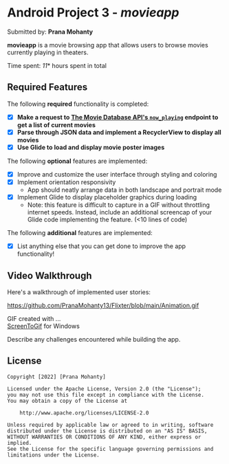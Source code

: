 # Android Project 3 - *movieapp*

Submitted by: **Prana Mohanty**

**movieapp** is a movie browsing app that allows users to browse movies currently playing in theaters.

Time spent: *11** hours spent in total

## Required Features

The following **required** functionality is completed:

- [X] **Make a request to [The Movie Database API's `now_playing`](https://developers.themoviedb.org/3/movies/get-now-playing) endpoint to get a list of current movies**
- [X] **Parse through JSON data and implement a RecyclerView to display all movies**
- [X] **Use Glide to load and display movie poster images**

The following **optional** features are implemented:

- [X] Improve and customize the user interface through styling and coloring
- [X] Implement orientation responsivity
  - App should neatly arrange data in both landscape and portrait mode
- [X] Implement Glide to display placeholder graphics during loading
  - Note: this feature is difficult to capture in a GIF without throttling internet speeds.  Instead, include an additional screencap of your Glide code implementing the feature.  (<10 lines of code)

The following **additional** features are implemented:

- [X] List anything else that you can get done to improve the app functionality!

## Video Walkthrough

Here's a walkthrough of implemented user stories:

https://github.com/PranaMohanty13/Flixter/blob/main/Animation.gif

GIF created with ...  
[ScreenToGif](https://www.screentogif.com/) for Windows


Describe any challenges encountered while building the app.
<!--Parsing the Data, functionality of methods,   -->

## License

    Copyright [2022] [Prana Mohanty]

    Licensed under the Apache License, Version 2.0 (the "License");
    you may not use this file except in compliance with the License.
    You may obtain a copy of the License at

        http://www.apache.org/licenses/LICENSE-2.0

    Unless required by applicable law or agreed to in writing, software
    distributed under the License is distributed on an "AS IS" BASIS,
    WITHOUT WARRANTIES OR CONDITIONS OF ANY KIND, either express or implied.
    See the License for the specific language governing permissions and
    limitations under the License.
